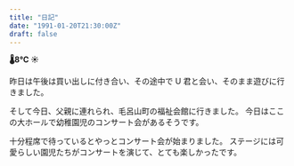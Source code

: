 ```yaml
---
title: "日記"
date: "1991-01-20T21:30:00Z"
draft: false
---
```


__🌡8℃ ☀__

昨日は午後は買い出しに付き合い、その途中で U 君と会い、そのまま遊びに行きました。

そして今日、父親に連れられ、毛呂山町の福祉会館に行きました。
今日はここの大ホールで幼稚園児のコンサート会があるそうです。

十分程席で待っているとやっとコンサート会が始まりました。
ステージには可愛らしい園児たちがコンサートを演じて、とても楽しかったです。
